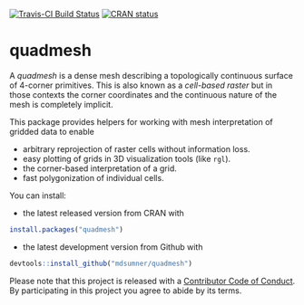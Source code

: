 
<!-- README.md is generated from README.Rmd. Please edit that file -->

[![Travis-CI Build
Status](https://travis-ci.org/mdsumner/quadmesh.svg?branch=master)](https://travis-ci.org/mdsumner/quadmesh)
[![CRAN
status](https://www.r-pkg.org/badges/version/quadmesh)](https://cran.r-project.org/package=quadmesh)

# quadmesh

A *quadmesh* is a dense mesh describing a topologically continuous
surface of 4-corner primitives. This is also known as a *cell-based
raster* but in those contexts the corner coordinates and the continuous
nature of the mesh is completely implicit.

This package provides helpers for working with mesh interpretation of
gridded data to enable

  - arbitrary reprojection of raster cells without information loss.
  - easy plotting of grids in 3D visualization tools (like `rgl`).
  - the corner-based interpretation of a grid.
  - fast polygonization of individual cells.

You can install:

  - the latest released version from CRAN with

<!-- end list -->

``` r
install.packages("quadmesh")
```

  - the latest development version from Github with

<!-- end list -->

``` r
devtools::install_github("mdsumner/quadmesh")
```

Please note that this project is released with a [Contributor Code of
Conduct](CODE_OF_CONDUCT.md). By participating in this project you agree
to abide by its terms.
